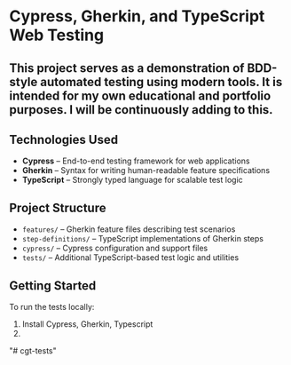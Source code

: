 # Cypress, Gherkin, and TypeScript Web Testing

## This project serves as a demonstration of BDD-style automated testing using modern tools. It is intended for my own educational and portfolio purposes. I will be continuously adding to this.

## Technologies Used

- **Cypress** – End-to-end testing framework for web applications
- **Gherkin** – Syntax for writing human-readable feature specifications
- **TypeScript** – Strongly typed language for scalable test logic

## Project Structure

- `features/` – Gherkin feature files describing test scenarios
- `step-definitions/` – TypeScript implementations of Gherkin steps
- `cypress/` – Cypress configuration and support files
- `tests/` – Additional TypeScript-based test logic and utilities

## Getting Started

To run the tests locally:

1. Install Cypress, Gherkin, Typescript
2. 
"# cgt-tests" 
